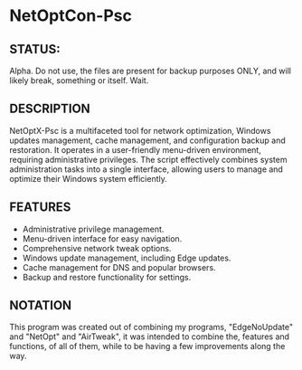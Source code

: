 # NetOptCon-Psc
## STATUS:
Alpha. Do not use, the files are present for backup purposes ONLY, and will likely break, something or itself. Wait.

## DESCRIPTION
NetOptX-Psc is a multifaceted tool for network optimization, Windows updates management, cache management, and configuration backup and restoration. It operates in a user-friendly menu-driven environment, requiring administrative privileges. The script effectively combines system administration tasks into a single interface, allowing users to manage and optimize their Windows system efficiently. 


## FEATURES
- Administrative privilege management.
- Menu-driven interface for easy navigation.
- Comprehensive network tweak options.
- Windows update management, including Edge updates.
- Cache management for DNS and popular browsers.
- Backup and restore functionality for settings.

## NOTATION
This program was created out of combining my programs, "EdgeNoUpdate" and "NetOpt" and "AirTweak", it was intended to combine the, features and functions, of all of them, while to be having a few improvements along the way.
